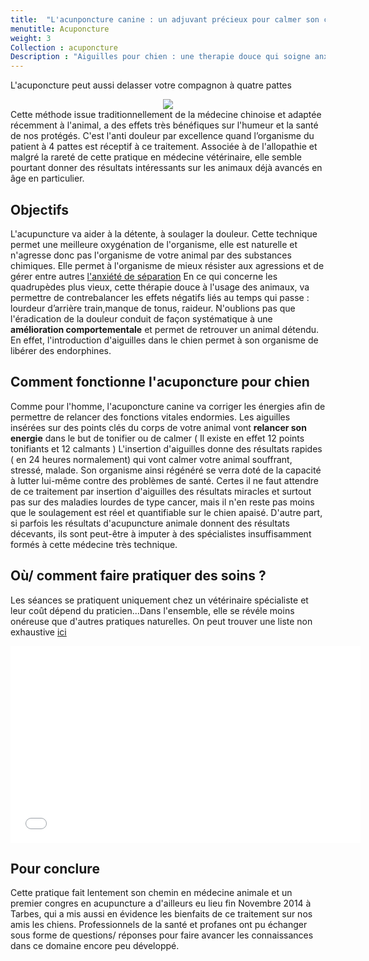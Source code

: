 ```yaml
---
title:  "L'acunponcture canine : un adjuvant précieux pour calmer son chien"
menutitle: Acuponcture
weight: 3
Collection : acuponcture
Description : "Aiguilles pour chien : une therapie douce qui soigne anxiété et maladies,des bénéfices rapides  pour son quadrupède."
---
```

L'acuponcture peut aussi delasser votre compagnon à quatre pattes

<center><img src= "/images/pages/acuponcture/chien-acu.jpg"></center>
Cette méthode issue traditionnellement de la médecine chinoise et adaptée récemment à l'animal, a des effets très bénéfiques sur l'humeur et la santé de nos protégés. C'est l'anti douleur par excellence quand l’organisme du patient à 4 pattes est réceptif à ce traitement. Associée à de l'allopathie et malgré la rareté de cette pratique en médecine vétérinaire, elle semble pourtant donner des résultats intéressants sur les animaux déjà avancés en âge en particulier.

## Objectifs
L'acupuncture va aider à la détente, à soulager la douleur. Cette technique permet une meilleure oxygénation de l'organisme, elle est naturelle et n'agresse donc pas l'organisme de votre animal par des substances chimiques. Elle permet à l'organisme de mieux résister aux agressions et de gérer entre autres <a href=" http://wamiz.com/chiens/guide/l-acupuncture-pour-chien-dans-quels-cas-1947.html" target="blank">l'anxiété de séparation</a>
En ce qui concerne les quadrupèdes plus vieux, cette thérapie douce à l'usage des animaux, va permettre de contrebalancer les effets négatifs liés au temps qui passe : lourdeur d’arrière train,manque de tonus, raideur. N'oublions pas que l'éradication de la douleur conduit de façon systématique à une **amélioration comportementale** et permet de retrouver un animal détendu. En effet, l'introduction d'aiguilles dans le chien permet à son organisme de libérer des endorphines.


## Comment  fonctionne l'acuponcture pour chien
 Comme pour l'homme, l'acuponcture canine va corriger les énergies afin de permettre de relancer des fonctions vitales endormies. Les aiguilles insérées sur des points clés du corps de votre animal vont **relancer son energie** dans le but de tonifier ou de calmer ( Il existe en effet 12 points tonifiants et 12 calmants ) L'insertion d'aiguilles donne des résultats rapides ( en 24 heures normalement) qui vont calmer votre animal souffrant, stressé, malade. Son organisme ainsi régénéré se verra  doté de la capacité à lutter lui-même contre des problèmes de santé.
 Certes il ne faut attendre de ce traitement par insertion d'aiguilles des résultats miracles et surtout pas sur des maladies lourdes de type cancer, mais il n'en reste pas moins que le soulagement est réel et quantifiable sur le chien apaisé.
 D'autre part, si parfois les résultats d'acupuncture animale donnent des résultats décevants, ils sont peut-être à imputer à des spécialistes insuffisamment formés à cette médecine très technique.

## Où/ comment faire pratiquer des soins ?
 Les séances se pratiquent uniquement chez un vétérinaire spécialiste et leur coût dépend du praticien...Dans l'ensemble, elle se révéle moins onéreuse que d'autres pratiques naturelles.
 On peut trouver une liste non exhaustive <a href="http://www.annuaire.acu-veto.com/spip.php?rubrique2" target="blank"> ici</a>


 <p align="center"> <iframe width="560" height="315" src="//www.youtube.com/embed/2ncX9kV0nSM" frameborder="0" allowfullscreen></iframe></p>


## Pour conclure
 Cette pratique fait lentement son chemin en médecine animale et un premier congres en acupuncture a d'ailleurs eu lieu fin Novembre 2014 à Tarbes, qui a mis aussi en évidence les bienfaits de ce traitement sur nos amis les chiens. Professionnels de la santé et profanes ont pu échanger sous forme de questions/ réponses pour faire avancer les connaissances dans ce domaine encore peu développé.

